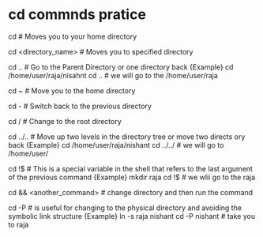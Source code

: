 # cd commnds pratice

cd    # Moves you to your home directory

cd <directory_name>   # Moves you to specified directory

cd ..   # Go to the Parent Directory or one directory back
{Example}
cd /home/user/raja/nisahnt
cd ..  # we will go to the /home/user/raja

cd ~   # Move you to the home directory

cd -   # Switch back to the previous directory

cd /   # Change to the root directory

cd ../..   # Move up two levels in the directory tree or move two directs ory back
{Example}
cd /home/user/raja/nishant
cd ../../  # we will go to /home/user/

cd !$   # This is a special variable in the shell that refers to the last argument of the previous command
{Example}
mkdir raja
cd !$ # we wlii go to the raja

 cd && <another_command>   # change directory and then run the command

cd -P  # is useful for changing to the physical directory and avoiding the symbolic link structure
{Example}
ln -s raja nishant
cd -P nishant  # take you to raja